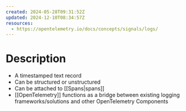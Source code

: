 ```yaml
---
created: 2024-05-28T09:31:52Z
updated: 2024-12-10T08:34:57Z
resources:
  - https://opentelemetry.io/docs/concepts/signals/logs/
---
```

# Description
- A timestamped text record
- Can be structured or unstructured
- Can be attached to [[Spans|spans]]
- [[OpenTelemetry]] functions as a bridge between existing logging frameworks/solutions and other OpenTelemetry Components